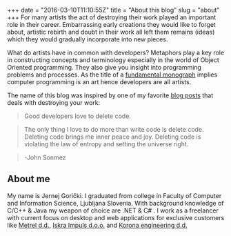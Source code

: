 +++
date = "2016-03-10T11:10:55Z"
title = "About this blog"
slug = "about"
+++
For many artists the act of destroying their work played an important role in their career. Embarrassing early creations they would like to forget about, artistic rebirth and doubt in their work all left them remains (ideas) which they would gradually incorporate into new pieces.

What do artists have in common with developers? Metaphors play a key role in constructing concepts and terminology especially in the world of Object Oriented programming. They also give you insight into programming problems and processes. As the title of a [fundamental monograph](https://en.wikipedia.org/wiki/The_Art_of_Computer_Programming) implies computer programming is an art hence developers are all artists.

The name of this blog was inspired by one of my favorite [blog posts](http://elegantcode.com/2010/06/06/the-best-code-you-will-ever-write/) that deals with destroying your work:

>Good developers love to delete code.

>The only thing I love to do more than write code is delete code.  Deleting code brings me inner peace and joy.  Deleting code is violating the law of entropy and setting the universe right.

>-John Sonmez

## About me

My name is Jernej Gorički. I graduated from college in Faculty of Computer and Information Science, Ljubljana Slovenia. With background knowledge of C/C++ & Java my weapon of choice are .NET & C# . I work as a freelancer with current focus on desktop and web applications for exclusive customers like [Metrel d.d.](http://www.metrel.si/), [Iskra Impuls d.o.o.](http://www.iskraimpuls.si/en/) and [Korona engineering d.d.](http://www.korona.si/en/)

